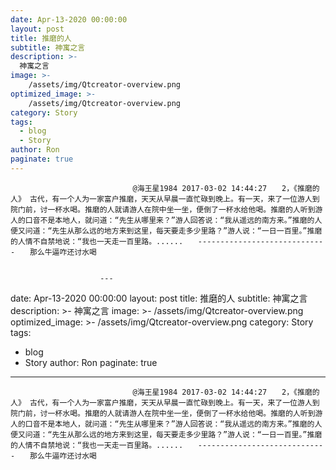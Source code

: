 ```yaml
---
date: Apr-13-2020 00:00:00
layout: post
title: 推磨的人
subtitle: 神寓之言
description: >-
  神寓之言
image: >-
    /assets/img/Qtcreator-overview.png
optimized_image: >-
    /assets/img/Qtcreator-overview.png
category: Story
tags:
  - blog
  - Story
author: Ron
paginate: true
---
```


							　　@海王星1984 2017-03-02 14:44:27　　2，《推磨的人》 古代，有一个人为一家富户推磨，天天从早晨一直忙碌到晚上。有一天，来了一位游人到院门前，讨一杯水喝。推磨的人就请游人在院中坐一坐，便倒了一杯水给他喝。推磨的人听到游人的口音不是本地人，就问道：“先生从哪里来？”游人回答说：“我从遥远的南方来。”推磨的人便又问道：“先生从那么远的地方来到这里，每天要走多少里路？”游人说：“一日一百里。”推磨的人情不自禁地说：“我也一天走一百里路。......　　-----------------------------　　那么牛逼咋还讨水喝
							
							
						---
date: Apr-13-2020 00:00:00
layout: post
title: 推磨的人
subtitle: 神寓之言
description: >-
  神寓之言
image: >-
    /assets/img/Qtcreator-overview.png
optimized_image: >-
    /assets/img/Qtcreator-overview.png
category: Story
tags:
  - blog
  - Story
author: Ron
paginate: true
---

							　　@海王星1984 2017-03-02 14:44:27　　2，《推磨的人》 古代，有一个人为一家富户推磨，天天从早晨一直忙碌到晚上。有一天，来了一位游人到院门前，讨一杯水喝。推磨的人就请游人在院中坐一坐，便倒了一杯水给他喝。推磨的人听到游人的口音不是本地人，就问道：“先生从哪里来？”游人回答说：“我从遥远的南方来。”推磨的人便又问道：“先生从那么远的地方来到这里，每天要走多少里路？”游人说：“一日一百里。”推磨的人情不自禁地说：“我也一天走一百里路。......　　-----------------------------　　那么牛逼咋还讨水喝
							
							
						
